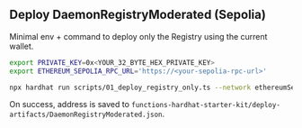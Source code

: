 ## Deploy DaemonRegistryModerated (Sepolia)

Minimal env + command to deploy only the Registry using the current wallet.

```bash
export PRIVATE_KEY=0x<YOUR_32_BYTE_HEX_PRIVATE_KEY>
export ETHEREUM_SEPOLIA_RPC_URL='https://<your-sepolia-rpc-url>'

npx hardhat run scripts/01_deploy_registry_only.ts --network ethereumSepolia
```

On success, address is saved to `functions-hardhat-starter-kit/deploy-artifacts/DaemonRegistryModerated.json`.


